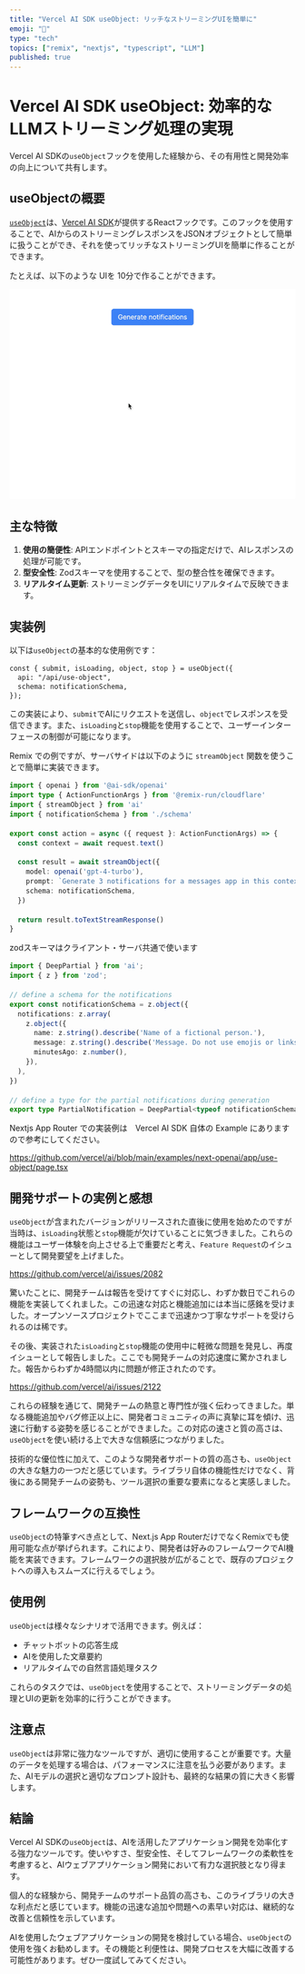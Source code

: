 ```yaml
---
title: "Vercel AI SDK useObject: リッチなストリーミングUIを簡単に"
emoji: "🔧"
type: "tech"
topics: ["remix", "nextjs", "typescript", "LLM"]
published: true
---
```


# Vercel AI SDK useObject: 効率的なLLMストリーミング処理の実現

Vercel AI SDKの`useObject`フックを使用した経験から、その有用性と開発効率の向上について共有します。

## useObjectの概要

[`useObject`](https://sdk.vercel.ai/docs/reference/ai-sdk-ui/use-object)は、[Vercel AI SDK](https://sdk.vercel.ai/docs/introduction)が提供するReactフックです。このフックを使用することで、AIからのストリーミングレスポンスをJSONオブジェクトとして簡単に扱うことができ、それを使ってリッチなストリーミングUIを簡単に作ることができます。

たとえば、以下のような UIを 10分で作ることができます。

![demo](/images/vercel-ai-sdk-use-object-is-nice/use-object-demo.gif)

## 主な特徴

1. **使用の簡便性**: APIエンドポイントとスキーマの指定だけで、AIレスポンスの処理が可能です。
2. **型安全性**: Zodスキーマを使用することで、型の整合性を確保できます。
3. **リアルタイム更新**: ストリーミングデータをUIにリアルタイムで反映できます。

## 実装例

以下は`useObject`の基本的な使用例です：

```tsx
const { submit, isLoading, object, stop } = useObject({
  api: "/api/use-object",
  schema: notificationSchema,
});
```

この実装により、`submit`でAIにリクエストを送信し、`object`でレスポンスを受信できます。また、`isLoading`と`stop`機能を使用することで、ユーザーインターフェースの制御が可能になります。

Remix での例ですが、サーバサイドは以下のように `streamObject` 関数を使うことで簡単に実装できます。

```ts:api.notification.ts
import { openai } from '@ai-sdk/openai'
import type { ActionFunctionArgs } from '@remix-run/cloudflare'
import { streamObject } from 'ai'
import { notificationSchema } from './schema'

export const action = async ({ request }: ActionFunctionArgs) => {
  const context = await request.text()

  const result = await streamObject({
    model: openai('gpt-4-turbo'),
    prompt: `Generate 3 notifications for a messages app in this context: ${context}`,
    schema: notificationSchema,
  })

  return result.toTextStreamResponse()
}
```

zodスキーマはクライアント・サーバ共通で使います

```ts:schema.ts
import { DeepPartial } from 'ai';
import { z } from 'zod';

// define a schema for the notifications
export const notificationSchema = z.object({
  notifications: z.array(
    z.object({
      name: z.string().describe('Name of a fictional person.'),
      message: z.string().describe('Message. Do not use emojis or links.'),
      minutesAgo: z.number(),
    }),
  ),
})

// define a type for the partial notifications during generation
export type PartialNotification = DeepPartial<typeof notificationSchema>
```

Nextjs App Router での実装例は　Vercel AI SDK 自体の Example にありますので参考にしてください。

https://github.com/vercel/ai/blob/main/examples/next-openai/app/use-object/page.tsx

## 開発サポートの実例と感想

`useObject`が含まれたバージョンがリリースされた直後に使用を始めたのですが当時は、`isLoading`状態と`stop`機能が欠けていることに気づきました。これらの機能はユーザー体験を向上させる上で重要だと考え、`Feature Request`のイシューとして開発要望を上げました。

https://github.com/vercel/ai/issues/2082

驚いたことに、開発チームは報告を受けてすぐに対応し、わずか数日でこれらの機能を実装してくれました。この迅速な対応と機能追加には本当に感銘を受けました。オープンソースプロジェクトでここまで迅速かつ丁寧なサポートを受けられるのは稀です。

その後、実装された`isLoading`と`stop`機能の使用中に軽微な問題を発見し、再度イシューとして報告しました。ここでも開発チームの対応速度に驚かされました。報告からわずか4時間以内に問題が修正されたのです。

https://github.com/vercel/ai/issues/2122

これらの経験を通じて、開発チームの熱意と専門性が強く伝わってきました。単なる機能追加やバグ修正以上に、開発者コミュニティの声に真摯に耳を傾け、迅速に行動する姿勢を感じることができました。この対応の速さと質の高さは、`useObject`を使い続ける上で大きな信頼感につながりました。

技術的な優位性に加えて、このような開発者サポートの質の高さも、`useObject`の大きな魅力の一つだと感じています。ライブラリ自体の機能性だけでなく、背後にある開発チームの姿勢も、ツール選択の重要な要素になると実感しました。

## フレームワークの互換性

`useObject`の特筆すべき点として、Next.js App RouterだけでなくRemixでも使用可能な点が挙げられます。これにより、開発者は好みのフレームワークでAI機能を実装できます。フレームワークの選択肢が広がることで、既存のプロジェクトへの導入もスムーズに行えるでしょう。

## 使用例

`useObject`は様々なシナリオで活用できます。例えば：

- チャットボットの応答生成
- AIを使用した文章要約
- リアルタイムでの自然言語処理タスク

これらのタスクでは、`useObject`を使用することで、ストリーミングデータの処理とUIの更新を効率的に行うことができます。

## 注意点

`useObject`は非常に強力なツールですが、適切に使用することが重要です。大量のデータを処理する場合は、パフォーマンスに注意を払う必要があります。また、AIモデルの選択と適切なプロンプト設計も、最終的な結果の質に大きく影響します。

## 結論

Vercel AI SDKの`useObject`は、AIを活用したアプリケーション開発を効率化する強力なツールです。使いやすさ、型安全性、そしてフレームワークの柔軟性を考慮すると、AIウェブアプリケーション開発において有力な選択肢となり得ます。

個人的な経験から、開発チームのサポート品質の高さも、このライブラリの大きな利点だと感じています。機能の迅速な追加や問題への素早い対応は、継続的な改善と信頼性を示しています。

AIを使用したウェブアプリケーションの開発を検討している場合、`useObject`の使用を強くお勧めします。その機能と利便性は、開発プロセスを大幅に改善する可能性があります。ぜひ一度試してみてください。
